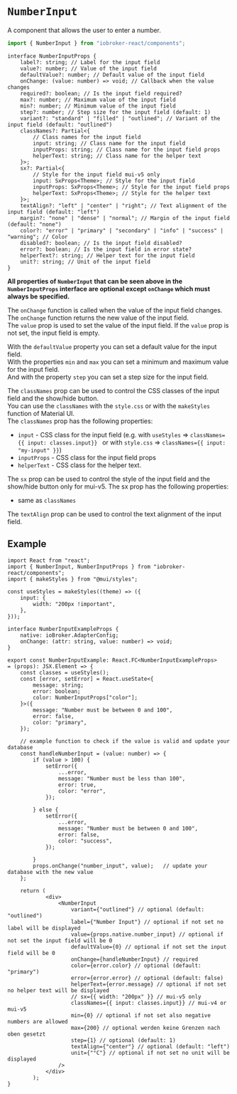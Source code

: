 # `NumberInput`

A component that allows the user to enter a number.

```ts
import { NumberInput } from "iobroker-react/components";
```
```tsx
interface NumberInputProps {
	label?: string; // Label for the input field 
	value?: number; // Value of the input field 
	defaultValue?: number; // Default value of the input field
	onChange: (value: number) => void; // Callback when the value changes
	required?: boolean; // Is the input field required?
	max?: number; // Maximum value of the input field 
	min?: number; // Minimum value of the input field
	step?: number; // Step size for the input field (default: 1)
	variant?: "standard" | "filled" | "outlined"; // Variant of the input field (default: "outlined")
	classNames?: Partial<{
		// Class names for the input field
		input: string; // Class name for the input field
		inputProps: string; // Class name for the input field props
		helperText: string; // Class name for the helper text
	}>;
	sx?: Partial<{
		// Style for the input field mui-v5 only
		input: SxProps<Theme>; // Style for the input field
		inputProps: SxProps<Theme>; // Style for the input field props
		helperText: SxProps<Theme>; // Style for the helper text
	}>;
	textAlign?: "left" | "center" | "right"; // Text alignment of the input field (default: "left")
	margin?: "none" | "dense" | "normal"; // Margin of the input field (default: "none")
	color?: "error" | "primary" | "secondary" | "info" | "success" | "warning"; // Color
	disabled?: boolean; // Is the input field disabled?
	error?: boolean; // Is the input field in error state?
	helperText?: string; // Helper text for the input field
	unit?: string; // Unit of the input field
}
```
**All properties of `NumberInput` that can be seen above in the `NumberInputProps` interface are optional except `onChange` which must always be specified.**

The `onChange` function is called when the value of the input field changes. The `onChange` function returns the new value of the input field.\
The `value` prop is used to set the value of the input field. If the `value` prop is not set, the input field is empty.

With the `defaultValue` property you can set a default value for the input field.\
With the properties `min` and `max` you can set a minimum and maximum value for the input field.\
And with the property `step` you can set a step size for the input field.

The `classNames` prop can be used to control the CSS classes of the input field and the show/hide button.\
You can use the `classNames` with the `style.css` or with the `makeStyles` function of Material UI.\
The `classNames` prop has the following properties:
- `input` - CSS class for the input field (e.g. with `useStyles` => `classNames={{ input: classes.input}} ` or with `style.css` => `classNames={{ input: "my-input" }}`)
- `inputProps` - CSS class for the input field props
- `helperText` - CSS class for the helper text.

The `sx` prop can be used to control the style of the input field and the show/hide button only for mui-v5. The sx prop has the following properties:
  - same as `classNames`

The `textAlign` prop can be used to control the text alignment of the input field.



## Example

```tsx
import React from "react";
import { NumberInput, NumberInputProps } from "iobroker-react/components";
import { makeStyles } from "@mui/styles";

const useStyles = makeStyles((theme) => ({
	input: {
		width: "200px !important",
	},
}));

interface NumberInputExampleProps {
	native: ioBroker.AdapterConfig;
	onChange: (attr: string, value: number) => void;
}

export const NumberInputExample: React.FC<NumberInputExampleProps>
= (props): JSX.Element => {
	const classes = useStyles();
	const [error, setError] = React.useState<{
		message: string;
		error: boolean;
		color: NumberInputProps["color"];
	}>({
		message: "Number must be between 0 and 100",
		error: false,
		color: "primary",
	});

    // example function to check if the value is valid and update your database
	const handleNumberInput = (value: number) => {
		if (value > 100) {
			setError({
				...error,
				message: "Number must be less than 100",
				error: true,
				color: "error",
			});
      
		} else {
			setError({
				...error,
				message: "Number must be between 0 and 100",
				error: false,
				color: "success",
			});
      	     
		}
		props.onChange("number_input", value);   // update your database with the new value
	};

	return (
            <div>
				<NumberInput
					variant={"outlined"} // optional (default: "outlined")
					label={"Number Input"} // optional if not set no label will be displayed
					value={props.native.number_input} // optional if not set the input field will be 0  
					defaultValue={0} // optional if not set the input field will be 0
					onChange={handleNumberInput} // required
					color={error.color} // optional (default: "primary")
					error={error.error} // optional (default: false)
					helperText={error.message} // optional if not set no helper text will be displayed
					// sx={{ width: "200px" }} // mui-v5 only
					classNames={{ input: classes.input}} // mui-v4 or mui-v5
					min={0} // optional if not set also negative numbers are allowed
					max={200} // optional werden keine Grenzen nach oben gesetzt
					step={1} // optional (default: 1)
					textAlign={"center"} // optional (default: "left")
					unit={"°C"} // optional if not set no unit will be displayed
				/>
            </div>
		);
}
```



